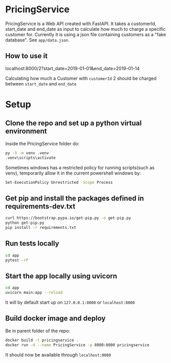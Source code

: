 # PricingService
PricingService is a Web API created with FastAPI.
It takes a customerId, start_date and end_date as input to calculate how much to charge a specific customer for. 
Currently it is using a json file containing customers as a "fake database". See `app/data.json`.

## How to use it
localhost:8000/2?start_date=2019-01-01&end_date=2019-01-14

Calculating how much a Customer with `customerId` 2 should be charged between `start_date` and `end_date`

# Setup
## Clone the repo and set up a python virtual environment
Inside the PricingService folder do:
```sh
py -3 -m venv .venv
.venv\scripts\activate
```

Sometimes windows has a restricted policy for running scripts(such as venv), temporarily allow it in the current powershell windows by: 
```sh
Set-ExecutionPolicy Unrestricted -Scope Process
```

## Get pip and install the packages defined in requirements-dev.txt
```sh 
curl https://bootstrap.pypa.io/get-pip.py -o get-pip.py
python get-pip.py
pip install -r requirements.txt
```

## Run tests locally
```sh
cd app
pytest -rP
```

## Start the app locally using uvicorn
```sh
cd app
uvicorn main:app --reload
```
It will by default start up on `127.0.0.1:8000` or `localhost:8000`

## Build docker image and deploy
Be in parent folder of the repo:
```sh
docker build -t pricingservice .
docker run -d --name PricingService -p 8000:8000 pricingservice
```

It should now be available through `localhost:8000`






